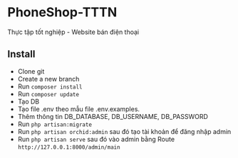 # PhoneShop-TTTN
Thực tập tốt nghiệp - Website bán điện thoại

## Install
* Clone git
* Create a new branch
* Run `composer install`
* Run `composer update`
* Tạo DB
* Tạo file .env theo mẫu file .env.examples.
* Thêm thông tin DB_DATABASE, DB_USERNAME, DB_PASSWORD
* Run `php artisan:migrate`
* Run `php artisan orchid:admin` sau đó tạo tài khoản để đăng nhập admin
* Run `php artisan serve` sau đó vào admin bằng Route `http://127.0.0.1:8000/admin/main`
